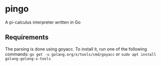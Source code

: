 # pingo
A pi-calculus interpreter written in Go

## Requirements
The parsing is done using goyacc.
To install it, run one of the following commands:
`go get -u golang.org/x/tools/cmd/goyacc` or `sudo apt install golang-golang-x-tools`
